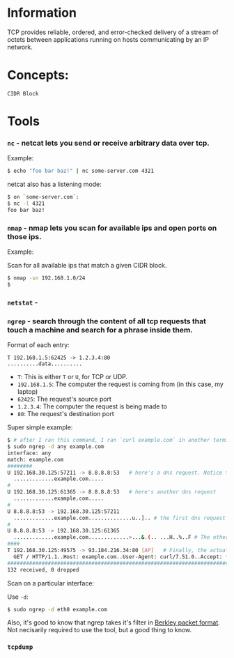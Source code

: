 # Information

TCP provides reliable, ordered, and error-checked delivery of a stream of octets between applications running on hosts communicating by an IP network.

# Concepts:

`CIDR Block`

# Tools

### `nc` - netcat lets you send or receive arbitrary data over tcp.

Example: 
```bash
$ echo "foo bar baz!" | nc some-server.com 4321
```

netcat also has a listening mode:
```bash
$ on `some-server.com`:
$ nc -l 4321
foo bar baz!
```

### `nmap` - nmap lets you scan for available ips and open ports on those ips.

Example:

Scan for all available ips that match a given CIDR block.
```bash
$ nmap -sn 192.168.1.0/24
$ 
```

### `netstat` - 

### `ngrep` - search through the content of all tcp requests that touch a machine and search for a phrase inside them.

Format of each entry:
```
T 192.168.1.5:62425 -> 1.2.3.4:80
..........data..........
```

- `T`: This is either `T` or `U`, for TCP or UDP.
- `192.168.1.5`: The computer the request is coming from (in this case, my laptop)
- `62425`: The request's source port
- `1.2.3.4`: The computer the request is being made to
- `80`: The request's destination port

Super simple example:
```bash
$ # after I ran this command, I ran `curl example.com` in another terminal.
$ sudo ngrep -d any example.com
interface: any
match: example.com
########
U 192.168.30.125:57211 -> 8.8.8.8:53   # here's a dns request. Notice the `U` - this is made over UDP.
  .............example.com.....                                                                      
#
U 192.168.30.125:61365 -> 8.8.8.8:53   # here's another dns request
  .............example.com.....                                                                      
#
U 8.8.8.8:53 -> 192.168.30.125:57211
  .............example.com..............u..].. # the first dns request's response
#
U 8.8.8.8:53 -> 192.168.30.125:61365
  .............example.com.............>...&.(.. ...H..%..F # The other dns request's response.
####
T 192.168.30.125:49575 -> 93.184.216.34:80 [AP]   # Finally, the actual request.
  GET / HTTP/1.1..Host: example.com..User-Agent: curl/7.51.0..Accept: */*....                        
#####################################################################################################################^Cexit
132 received, 0 dropped
```

Scan on a particular interface:

Use `-d`:
```bash
$ sudo ngrep -d eth0 example.com
```

Also, it's good to know that ngrep takes it's filter in [Berkley packet format](https://biot.com/capstats/bpf.html). Not necisarily required to use the tool, but a good thing to know.


### `tcpdump`
